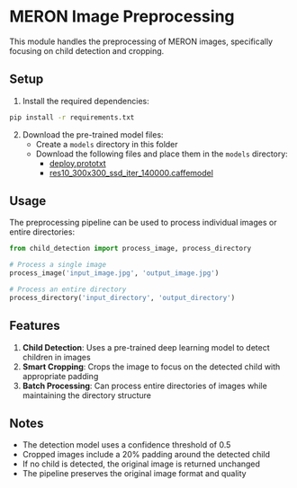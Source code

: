 # MERON Image Preprocessing

This module handles the preprocessing of MERON images, specifically focusing on child detection and cropping.

## Setup

1. Install the required dependencies:
```bash
pip install -r requirements.txt
```

2. Download the pre-trained model files:
   - Create a `models` directory in this folder
   - Download the following files and place them in the `models` directory:
     - [deploy.prototxt](https://raw.githubusercontent.com/opencv/opencv/master/samples/dnn/face_detector/deploy.prototxt)
     - [res10_300x300_ssd_iter_140000.caffemodel](https://github.com/opencv/opencv_3rdparty/raw/dnn_samples_face_detector_20170830/res10_300x300_ssd_iter_140000.caffemodel)

## Usage

The preprocessing pipeline can be used to process individual images or entire directories:

```python
from child_detection import process_image, process_directory

# Process a single image
process_image('input_image.jpg', 'output_image.jpg')

# Process an entire directory
process_directory('input_directory', 'output_directory')
```

## Features

1. **Child Detection**: Uses a pre-trained deep learning model to detect children in images
2. **Smart Cropping**: Crops the image to focus on the detected child with appropriate padding
3. **Batch Processing**: Can process entire directories of images while maintaining the directory structure

## Notes

- The detection model uses a confidence threshold of 0.5
- Cropped images include a 20% padding around the detected child
- If no child is detected, the original image is returned unchanged
- The pipeline preserves the original image format and quality 